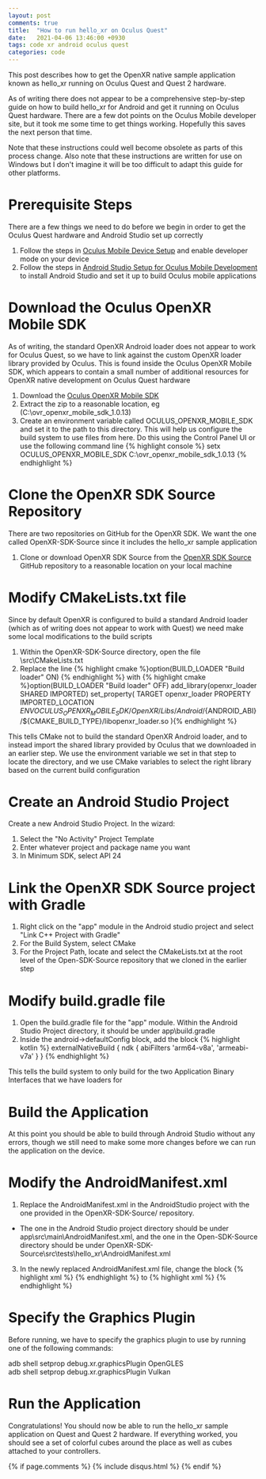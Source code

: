 ```yaml
---
layout: post
comments: true
title:  "How to run hello_xr on Oculus Quest"
date:   2021-04-06 13:46:00 +0930
tags: code xr android oculus quest
categories: code
---
```


This post describes how to get the OpenXR native sample application known as hello_xr running on Oculus Quest and Quest 2 hardware. 

As of writing there does not appear to be a comprehensive step-by-step guide on how to build hello_xr for Android and get it running on Oculus Quest hardware. There are a few dot points on the Oculus Mobile developer site, but it took me some time to get things working. Hopefully this saves the next person that time. 

Note that these instructions could well become obsolete as parts of this process change. Also note that these instructions are written for use on Windows but I don't imagine it will be too difficult to adapt this guide for other platforms.

# Prerequisite Steps

There are a few things we need to do before we begin in order to get the Oculus Quest hardware and Android Studio set up correctly

1. Follow the steps in [Oculus Mobile Device Setup] and enable developer mode on your device
2. Follow the steps in [Android Studio Setup for Oculus Mobile Development] to install Android Studio and set it up to build Oculus mobile applications

# Download the Oculus OpenXR Mobile SDK

As of writing, the standard OpenXR Android loader does not appear to work for Oculus Quest, so we have to link against the custom OpenXR loader library provided by Oculus. This is found inside the Oculus OpenXR Mobile SDK, which appears to contain a small number of additional resources for OpenXR native development on Oculus Quest hardware 

1. Download the [Oculus OpenXR Mobile SDK]
2. Extract the zip to a reasonable location, eg (C:\ovr_openxr_mobile_sdk_1.0.13)
3. Create an environment variable called OCULUS_OPENXR_MOBILE_SDK and set it to the path to this directory. This will help us configure the build system to use files from here. Do this using the Control Panel UI or use the following command line
{% highlight console %}
setx OCULUS_OPENXR_MOBILE_SDK C:\ovr_openxr_mobile_sdk_1.0.13
{% endhighlight %}

# Clone the OpenXR SDK Source Repository

There are two repositories on GitHub for the OpenXR SDK. We want the one called OpenXR-SDK-Source since it includes the hello_xr sample application

1. Clone or download OpenXR SDK Source from the [OpenXR SDK Source] GitHub repository to a reasonable location on your local machine

# Modify CMakeLists.txt file

Since by default OpenXR is configured to build a standard Android loader (which as of writing does not appear to work with Quest) we need make some local modifications to the build scripts

1. Within the OpenXR-SDK-Source directory, open the file \src\CMakeLists.txt
2. Replace the line 
{% highlight cmake %}option(BUILD_LOADER "Build loader" ON) {% endhighlight %} with 
{% highlight cmake %}option(BUILD_LOADER "Build loader" OFF) 
add_library(openxr_loader SHARED IMPORTED)
set_property(
        TARGET
        openxr_loader
        PROPERTY
        IMPORTED_LOCATION
        $ENV{OCULUS_OPENXR_MOBILE_SDK}/OpenXR/Libs/Android/${ANDROID_ABI}/${CMAKE_BUILD_TYPE}/libopenxr_loader.so
){% endhighlight %}

This tells CMake not to build the standard OpenXR Android loader, and to instead import the shared library provided by Oculus that we downloaded in an earlier step. We use the environment variable we set in that step to locate the directory, and we use CMake variables to select the right library based on the current build configuration

# Create an Android Studio Project

Create a new Android Studio Project. In the wizard:
1. Select the "No Activity" Project Template
2. Enter whatever project and package name you want
3. In Minimum SDK, select API 24

# Link the OpenXR SDK Source project with Gradle

1. Right click on the "app" module in the Android studio project and select "Link C++ Project with Gradle"
2. For the Build System, select CMake
3. For the Project Path, locate and select the CMakeLists.txt at the root level of the Open-SDK-Source repository that we cloned in the earlier step

# Modify build.gradle file

1. Open the build.gradle file for the "app" module. Within the Android Studio Project directory, it should be under app\build.gradle
2. Inside the android->defaultConfig block, add the block
{% highlight kotlin %}
externalNativeBuild {
	ndk {
		abiFilters 'arm64-v8a', 'armeabi-v7a'
	}
}
{% endhighlight %}

This tells the build system to only build for the two Application Binary Interfaces that we have loaders for

# Build the Application

At this point you should be able to build through Android Studio without any errors, though we still need to make some more changes before we can run the application on the device.

# Modify the AndroidManifest.xml

1. Replace the AndroidManifest.xml in the AndroidStudio project with the one provided in the OpenXR-SDK-Source/ repository.
- The one in the Android Studio project directory should be under app\src\main\AndroidManifest.xml, and the one in the Open-SDK-Source directory should be under OpenXR-SDK-Source\src\tests\hello_xr\AndroidManifest.xml
3. In the newly replaced AndroidManifest.xml file, change the block 
{% highlight xml %}<intent-filter>
	<action android:name="android.intent.action.MAIN" />
	<category android:name="android.intent.category.LAUNCHER" />
</intent-filter>{% endhighlight %}
to 
{% highlight xml %}<intent-filter>
	<action android:name="android.intent.action.MAIN" />
	<category android:name="com.oculus.intent.category.VR" />
	<category android:name="android.intent.category.LAUNCHER" />
</intent-filter>{% endhighlight %}

# Specify the Graphics Plugin

Before running, we have to specify the graphics plugin to use by running one of the following commands:

adb shell setprop debug.xr.graphicsPlugin OpenGLES  
adb shell setprop debug.xr.graphicsPlugin Vulkan

# Run the Application

Congratulations! You should now be able to run the hello_xr sample application on Quest and Quest 2 hardware. If everything worked, you should see a set of colorful cubes around the place as well as cubes attached to your controllers.

[Oculus Mobile Device Setup]: https://developer.oculus.com/documentation/native/android/mobile-device-setup/
[Android Studio Setup for Oculus Mobile Development]: https://developer.oculus.com/documentation/native/android/mobile-studio-setup-android/
[OpenXR SDK Source]: https://github.com/KhronosGroup/OpenXR-SDK-Source/
[Oculus OpenXR Mobile SDK]: https://developer.oculus.com/downloads/package/oculus-openxr-mobile-sdk/

{% if page.comments %}
  {% include disqus.html %}
{% endif %} 